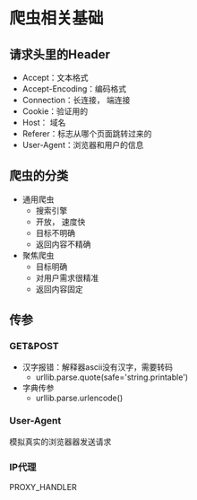 # 爬虫相关基础

## 请求头里的Header

- Accept：文本格式
- Accept-Encoding：编码格式
- Connection：长连接， 端连接
- Cookie：验证用的
- Host： 域名
- Referer：标志从哪个页面跳转过来的
- User-Agent：浏览器和用户的信息

## 爬虫的分类

- 通用爬虫
  - 搜索引擎
  - 开放， 速度快
  - 目标不明确
  - 返回内容不精确
 - 聚焦爬虫
   - 目标明确
   - 对用户需求很精准
   - 返回内容固定

## 传参

### GET&POST

- 汉字报错：解释器ascii没有汉字，需要转码
  - urllib.parse.quote(safe='string.printable')
- 字典传参
  - urllib.parse.urlencode()

### User-Agent

模拟真实的浏览器器发送请求

### IP代理

PROXY_HANDLER